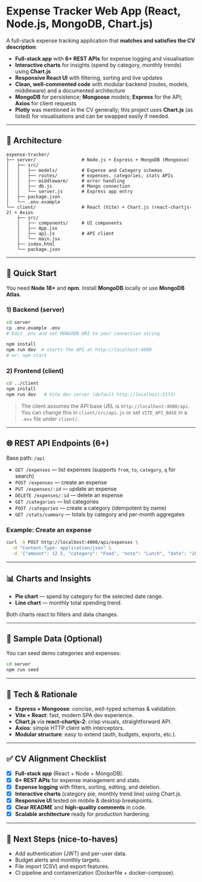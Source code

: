 # Expense Tracker Web App (React, Node.js, MongoDB, Chart.js)

A full-stack expense tracking application that **matches and satisfies the CV description**:

- **Full-stack app** with **6+ REST APIs** for expense logging and visualisation
- **Interactive charts** for insights (spend by category, monthly trends) using **Chart.js**
- **Responsive React UI** with filtering, sorting and live updates
- **Clean, well-commented code** with modular backend (routes, models, middleware) and a documented architecture
- **MongoDB** for persistence; **Mongoose** models; **Express** for the API; **Axios** for client requests
- **Plotly** was mentioned in the CV generally; this project uses **Chart.js** (as listed) for visualisations and can be swapped easily if needed.

---

## 🧱 Architecture

```
expense-tracker/
├── server/                 # Node.js + Express + MongoDB (Mongoose)
│   ├── src/
│   │   ├── models/         # Expense and Category schemas
│   │   ├── routes/         # expenses, categories, stats APIs
│   │   ├── middleware/     # error handling
│   │   ├── db.js           # Mongo connection
│   │   └── server.js       # Express app entry
│   ├── package.json
│   └── .env.example
└── client/                 # React (Vite) + Chart.js (react-chartjs-2) + Axios
    ├── src/
    │   ├── components/     # UI components
    │   ├── App.jsx
    │   ├── api.js          # API client
    │   └── main.jsx
    ├── index.html
    └── package.json
```

---

## 🚀 Quick Start

You need **Node 18+** and **npm**. Install **MongoDB** locally or use **MongoDB Atlas**.

### 1) Backend (server)

```bash
cd server
cp .env.example .env
# Edit .env and set MONGODB_URI to your connection string

npm install
npm run dev  # starts the API at http://localhost:4000
# or: npm start
```

### 2) Frontend (client)

```bash
cd ../client
npm install
npm run dev   # Vite dev server (default http://localhost:5173)
```

> The client assumes the API base URL is `http://localhost:4000/api`. You can change this in `client/src/api.js` or set `VITE_API_BASE` in a `.env` file under `client/`.

---

## 🌐 REST API Endpoints (6+)

Base path: `/api`

- `GET /expenses` — list expenses (supports `from`, `to`, `category`, `q` for search)
- `POST /expenses` — create an expense
- `PUT /expenses/:id` — update an expense
- `DELETE /expenses/:id` — delete an expense
- `GET /categories` — list categories
- `POST /categories` — create a category (idempotent by name)
- `GET /stats/summary` — totals by category and per-month aggregates

### Example: Create an expense

```bash
curl -X POST http://localhost:4000/api/expenses \
  -H "Content-Type: application/json" \
  -d '{"amount": 12.5, "category": "Food", "note": "Lunch", "date": "2025-08-25"}'
```

---

## 📊 Charts and Insights

- **Pie chart** — spend by category for the selected date range.
- **Line chart** — monthly total spending trend.

Both charts react to filters and data changes.

---

## 🧪 Sample Data (Optional)

You can seed demo categories and expenses:

```bash
cd server
npm run seed
```

---

## 🔧 Tech & Rationale

- **Express + Mongoose**: concise, well-typed schemas & validation.
- **Vite + React**: fast, modern SPA dev experience.
- **Chart.js** via **react-chartjs-2**: crisp visuals, straightforward API.
- **Axios**: simple HTTP client with interceptors.
- **Modular structure**: easy to extend (auth, budgets, exports, etc.).

---

## ✅ CV Alignment Checklist

- [x] **Full-stack app** (React + Node + MongoDB).
- [x] **6+ REST APIs** for expense management and stats.
- [x] **Expense logging** with filters, sorting, editing, and deletion.
- [x] **Interactive charts** (category pie, monthly trend line) using Chart.js.
- [x] **Responsive UI** tested on mobile & desktop breakpoints.
- [x] **Clear README** and **high-quality comments** in code.
- [x] **Scalable architecture** ready for production hardening.

---

## 🔐 Next Steps (nice-to-haves)
- Add authentication (JWT) and per-user data.
- Budget alerts and monthly targets.
- File import (CSV) and export features.
- CI pipeline and containerization (Dockerfile + docker-compose).
